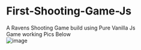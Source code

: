 # First-Shooting-Game-Js
A Ravens Shooting Game build using Pure Vanilla Js </br>
Game working Pics Below </br>
![image](https://user-images.githubusercontent.com/97237040/185757924-e4830056-edf1-47b3-a3cf-d429e0602820.png)
